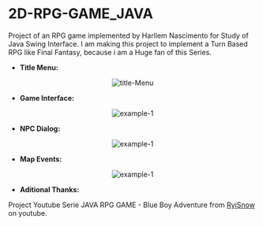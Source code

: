 # 2D-RPG-GAME_JAVA
Project of an RPG game implemented by Harllem Nascimento for Study of Java Swing Interface. I am making this project to implement a Turn Based RPG like Final Fantasy, because i am a Huge fan of this Series.

- <b>Title Menu:</b>

<p align="center"><img src="https://i.ibb.co/JtcwD0f/title-Menu.png" alt="title-Menu" border="0" /><p/>

- <b>Game Interface:</b>

<p align="center"><img src="https://i.ibb.co/ZzbtpLm/example-1.png" alt="example-1" border="0"/><p/>

- <b>NPC Dialog:</b>

<p align="center"><img src="https://i.ibb.co/gRDKxDz/example2.png" alt="example-1" border="0"/><p/>

- <b>Map Events:</b>

<p align="center"><img src="https://i.ibb.co/dQyRnFk/example3.png" alt="example-1" border="0"/><p/>

- <b>Aditional Thanks:</b>

<body>Project Youtube Serie JAVA RPG GAME - Blue Boy Adventure from <a href = "https://www.youtube.com/channel/UCS94AD0gxLakurK-6jnqV1w">RyiSnow</a> on youtube.</body>